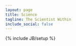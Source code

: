 ```yaml
---
layout: page
title: Science
tagline: The Scientist Within
include_social: false
---
```

{% include JB/setup %}